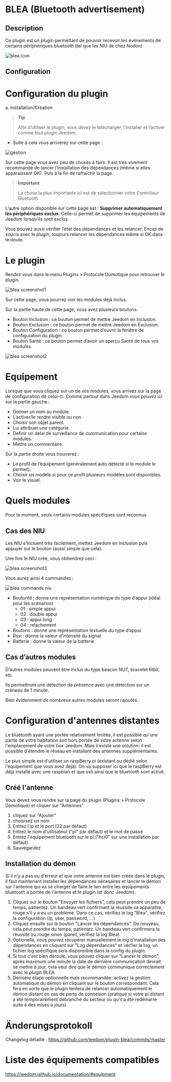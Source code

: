 
BLEA (Bluetooth advertisement)
==============================

Description
-----------

Ce plugin est un plugin permettant de pouvoir recevoir les événements de certains périphériques bluetooth (tel que les NIU de chez Nodon)

![blea icon](./images/blea_icon.png)

Configuration
-------------

Configuration du plugin
========================

a.  Installation/Création

> **Tip**
>
> Afin d’utiliser le plugin, vous devez le télécharger, l’installer et
> l’activer comme tout plugin Jeedom.

- Suite à cela vous arriverez sur cette page :

![gestion](./images/gestion.jpg)

Sur cette page vous avez peu de choses à faire. Il est très vivement recommandé de lancer l’installation des dépendances (même si elles apparaissent OK). Puis à la fin de rafraichir la page.

> **Important**
>
> La chose la plus importante ici est de sélectionner votre Contrôleur
> Bluetooth

L’autre option disponible sur cette page est : **Supprimer automatiquement les périphériques exclus**. Celle-ci permet de supprimer les équipements de Jeedom lorsqu’ils sont exclus.

Vous pouvez aussi vérifier l’état des dépendances et les relancer. Encas de soucis avec le plugin, toujours relancer les dépendances même si OK dans le doute.

Le plugin
=========

Rendez vous dans le menu Plugins &gt; Protocole Domotique pour retrouver le plugin.

![blea screenshot1](./images/blea_screenshot1.jpg)

Sur cette page, vous pourrez voir les modules déjà inclus.

Sur la partie haute de cette page, vous avez plusieurs boutons.

- Bouton Inclusion : ce bouton permet de mettre Jeedom en Inclusion.
- Bouton Exclusion : ce bouton permet de mettre Jeedom en Exclusion.
- Bouton Configuration : ce bouton permet d’ouvrir la fenêtre de configuration du plugin.
- Bouton Santé : ce bouton permet d’avoir un aperçu Santé de tous vos modules.

![blea screenshot2](./images/blea_screenshot2.jpg)

Equipement
==========

Lorsque que vous cliquez sur un de vos modules, vous arrivez sur la page de configuration de celui-ci. Comme partout dans Jeedom vous pouvez ici sur la partie gauche :

- Donner un nom au module.
- L’activer/le rendre visible ou non.
- Choisir son objet parent.
- Lui attribuer une catégorie.
- Definir un delai de surveillance de communication pour certains modules.
- Mettre un commentaire.

Sur la partie droite vous trouverez :

- Le profil de l’équipement (généralement auto détecté si le module le permet).
- Choisir un modèle si pour ce profil plusieurs modèles sont disponibles.
- Voir le visuel.

Quels modules
=============

Pour le moment, seuls certains modules spécifiques sont reconnus.

Cas des NIU
-----------

Les NIU s’incluent très facilement, mettez Jeedom en Inclusion puis appuyer sur le bouton (aussi simple que cela).

Une fois le NIU créé, vous obtiendrez ceci :

![blea screenshot3](./images/blea_screenshot3.jpg)

Vous aurez ainsi 4 commandes :

![blea commands niu](./images/blea_commands_niu.jpg)

- BoutonId : donne une représentation numérique du type d’appui (idéal pour les scénarios)
  - 01 : simple appui
  - 02 : double appui
  - 03 : appui long
  - 04 : relachement
- Boutons : donne une représentation textuelle du type d’appui
- Rssi : donne la valeur d’intensité du signal
- Batterie : donne la valeur de la batterie

Cas d’autres modules
--------------------

D’autres modules peuvent être inclus du type beacon NUT, bracelet fitbit, etc.

Ils permettront une détection de présence avec une détection sur un
créneau de 1 minute.

Bien évidemment de nombreux autres modules seront rajoutés.

Configuration d'antennes distantes
================================

Le bluetooth ayant une portée relativement limitée, il est possible qu'une partie de votre habitation soit hors portée de votre antenne selon l'emplacement de votre box Jeedom.
Mais il existe une solution: il est possible d'étendre le réseau en installant des antennes supplémentaires.

Le plus simple est d'utiliser un raspBerry pi (existant ou dédié selon l'équipement que vous avez déjà). On va supposer ici que le raspBerry est déjà installé avec une raspbian et que ssh ainsi que le bluetooth sont activé.

Créé l'antenne
--------------

Vous devez vous rendre sur la page du plugin (Plugins > Protocole Domotique) et cliquer sur "Antennes"

1) cliquez sur "Ajouter"
2) choisisez un nom
3) Entrez l'ip et le port (22 par défaut)
4) Entrez le nom d'utilisateur ("pi" par défaut) et le mot de passe
5) Entrez l'équipement bluetooth sur le pi ("hci0" sur une installation par défaut)
6) Sauvegardez

Installation du démon
----------------------

Si il n'y a pas eu d'erreur et que votre antenne est bien créée dans le plugin, il faut maintenant installer les dépendances nécesaires et lancer le démon sur l'antenne qui va se charger de faire le lien entre les équipements bluetooth à portée de l'antenne et le plugin (et donc Jeedom).

1) Cliquez sur le bouton "Envoyer les fichiers", cela peut prendre un peu de temps, patientez. Un bandeau vert confirmant la réussite va apparaître, rouge s'il y a eu un problème. Dans ce cas, vérifiez le log "Blea", vérifiez la configuration (ip, user, password, ...)
2) Cliquez ensuite sur le bouton "Lancer les dépendances". De nouveau, cela peut prendre du temps, patientez. Un bandeau vert confirmera la réussite ou rouge sinon (pareil, vérifiez la log Blea)
3) Optionelle, vous pouvez récupérer manuellement le log d'installation des dépendances en cliquant sur "Log dépendances" et vérfier la log, un fichier log spécifique sera disponnible dans la config du plugin.
4) Si tout c'est bien déroulé, vous pouvez cliquer sur "Lancer le démon", après maximum une minute la date de dernière communication devrait se mettre à jour, cela veut dire que le démon communique correctement avec le plugin BLEA.
5) Dernière étape optionnelle mais recommandée: activez la gestion automatique du démon en cliquant sur le bouton correspondant. Cela fera en sorte que le plugin tentera de relancer automatiquement le démon distant en cas de perte de connexion (pratique si votre pi distant a été temporairement débranché du secteur ou qu'il a été redémarré suite à des mises à jours).

Änderungsprotokoll
=========

Changelog détaillé :
<https://github.com/jeedom/plugin-blea/commits/master>

Liste des équipements compatibles
=================================

<https://jeedom.github.io/documentation/#equipment>
